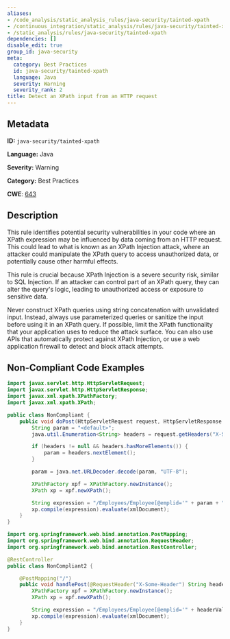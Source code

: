 ```yaml
---
aliases:
- /code_analysis/static_analysis_rules/java-security/tainted-xpath
- /continuous_integration/static_analysis/rules/java-security/tainted-xpath
- /static_analysis/rules/java-security/tainted-xpath
dependencies: []
disable_edit: true
group_id: java-security
meta:
  category: Best Practices
  id: java-security/tainted-xpath
  language: Java
  severity: Warning
  severity_rank: 2
title: Detect an XPath input from an HTTP request
---
```

<!--  SOURCED FROM https://github.com/DataDog/datadog-static-analyzer-rule-docs -->


## Metadata
**ID:** `java-security/tainted-xpath`

**Language:** Java

**Severity:** Warning

**Category:** Best Practices

**CWE**: [643](https://cwe.mitre.org/data/definitions/643.html)

## Description
This rule identifies potential security vulnerabilities in your code where an XPath expression may be influenced by data coming from an HTTP request. This could lead to what is known as an XPath Injection attack, where an attacker could manipulate the XPath query to access unauthorized data, or potentially cause other harmful effects.

This rule is crucial because XPath Injection is a severe security risk, similar to SQL Injection. If an attacker can control part of an XPath query, they can alter the query's logic, leading to unauthorized access or exposure to sensitive data.

Never construct XPath queries using string concatenation with unvalidated input. Instead, always use parameterized queries or sanitize the input before using it in an XPath query. If possible, limit the XPath functionality that your application uses to reduce the attack surface. You can also use APIs that automatically protect against XPath Injection, or use a web application firewall to detect and block attack attempts.

## Non-Compliant Code Examples
```java
import javax.servlet.http.HttpServletRequest;
import javax.servlet.http.HttpServletResponse;
import javax.xml.xpath.XPathFactory;
import javax.xml.xpath.XPath;

public class NonCompliant {
    public void doPost(HttpServletRequest request, HttpServletResponse response) {
        String param = "<default>";
        java.util.Enumeration<String> headers = request.getHeaders("X-Some-Header");

        if (headers != null && headers.hasMoreElements()) {
            param = headers.nextElement();
        }

        param = java.net.URLDecoder.decode(param, "UTF-8");

        XPathFactory xpf = XPathFactory.newInstance();
        XPath xp = xpf.newXPath();

        String expression = "/Employees/Employee[@emplid='" + param + "']";
        xp.compile(expression).evaluate(xmlDocument);
    }
}

import org.springframework.web.bind.annotation.PostMapping;
import org.springframework.web.bind.annotation.RequestHeader;
import org.springframework.web.bind.annotation.RestController;

@RestController
public class NonCompliant2 {

    @PostMapping("/")
    public void handlePost(@RequestHeader("X-Some-Header") String headerValue) {
        XPathFactory xpf = XPathFactory.newInstance();
        XPath xp = xpf.newXPath();

        String expression = "/Employees/Employee[@emplid='" + headerValue + "']";
        xp.compile(expression).evaluate(xmlDocument);
    }
}

```
